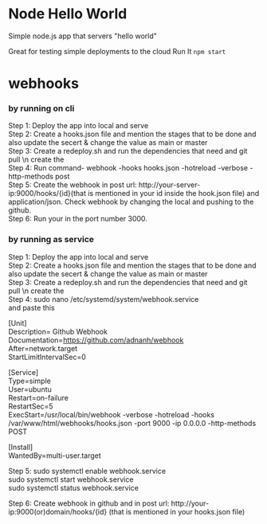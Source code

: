 # Node Hello World

Simple node.js app that servers "hello world"

Great for testing simple deployments to the cloud
Run It
`npm start`
# webhooks
### by running on cli 
Step 1: Deploy the app into local and serve<br>
Step 2: Create a hooks.json file and mention the stages that to be done and also update the secert & change the value as main or master<br>
Step 3: Create a redeploy.sh and run the dependencies that need and git pull \n create the <br>
Step 4: Run command- webhook -hooks hooks.json -hotreload -verbose -http-methods post<br>
Step 5: Create the webhook in post url: http://your-server-ip:9000/hooks/{id}(that is mentioned in your id inside the hook.json file) and application/json. Check webhook by changing the local and pushing to the github.<br>
Step 6: Run your in the port number 3000.

### by running as service 
Step 1: Deploy the app into local and serve<br>
Step 2: Create a hooks.json file and mention the stages that to be done and also update the secert & change the value as main or master<br>
Step 3: Create a redeploy.sh and run the dependencies that need and git pull \n create the <br>
Step 4: sudo nano /etc/systemd/system/webhook.service<br>
and paste this<br>

[Unit]<br>
Description= Github Webhook<br>
Documentation=https://github.com/adnanh/webhook<br>
After=network.target<br>
StartLimitIntervalSec=0<br>

[Service]<br>
Type=simple<br>
User=ubuntu<br>
Restart=on-failure<br>
RestartSec=5<br>
ExecStart=/usr/local/bin/webhook -verbose -hotreload -hooks /var/www/html/webhooks/hooks.json -port 9000 -ip 0.0.0.0 -http-methods POST<br>

[Install]<br>
WantedBy=multi-user.target<br>

Step 5: sudo systemctl enable webhook.service<br>
sudo systemctl start webhook.service<br>
sudo systemctl status webhook.service<br>

Step 6: Create webhook in github and in post url: http://your-ip:9000(or)domain/hooks/{id} (that is mentioned in your hooks.json file)<br>
